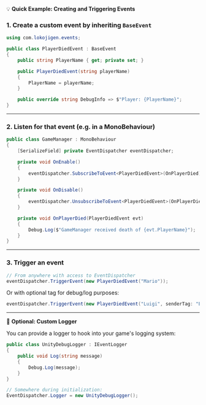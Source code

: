 💡 **Quick Example: Creating and Triggering Events**

### 1. Create a custom event by inheriting `BaseEvent`

```csharp
using com.lokojigen.events;

public class PlayerDiedEvent : BaseEvent
{
    public string PlayerName { get; private set; }

    public PlayerDiedEvent(string playerName)
    {
        PlayerName = playerName;
    }

    public override string DebugInfo => $"Player: {PlayerName}";
}
```

---

### 2. Listen for that event (e.g. in a MonoBehaviour)

```csharp
public class GameManager : MonoBehaviour
{
    [SerializeField] private EventDispatcher eventDispatcher;

    private void OnEnable()
    {
        eventDispatcher.SubscribeToEvent<PlayerDiedEvent>(OnPlayerDied);
    }

    private void OnDisable()
    {
        eventDispatcher.UnsubscribeToEvent<PlayerDiedEvent>(OnPlayerDied);
    }

    private void OnPlayerDied(PlayerDiedEvent evt)
    {
        Debug.Log($"GameManager received death of {evt.PlayerName}");
    }
}
```

---

### 3. Trigger an event

```csharp
// From anywhere with access to EventDispatcher
eventDispatcher.TriggerEvent(new PlayerDiedEvent("Mario"));
```

Or with optional tag for debug/log purposes:

```csharp
eventDispatcher.TriggerEvent(new PlayerDiedEvent("Luigi", senderTag: "EnemyAI"));
```

---

🧩 **Optional: Custom Logger**

You can provide a logger to hook into your game's logging system:

```csharp
public class UnityDebugLogger : IEventLogger
{
    public void Log(string message)
    {
        Debug.Log(message);
    }
}

// Somewhere during initialization:
EventDispatcher.Logger = new UnityDebugLogger();
```

